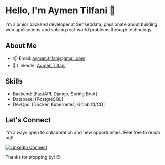 # Hello, I'm Aymen Tilfani 👋

I'm a junior backend developer at Sense4data, passionate about building web applications and solving real-world problems through technology.

## About Me

- 📫 Email: aymen.tilfani@gmail.com
- 💼 LinkedIn: [Aymen Tilfani](https://www.linkedin.com/in/atilfani/)

## Skills

- Backend: [FastAPI, Django, Spring Boot]
- Database: [PostgreSQL]
- DevOps: [Docker, Kubernetes, Gitlab CI/CD]

## Let's Connect

I'm always open to collaboration and new opportunities. Feel free to reach out!

[![LinkedIn Connect](https://img.shields.io/badge/Connect-LinkedIn-blue)](https://www.linkedin.com/in/atilfani/)

Thanks for stopping by! 😊
